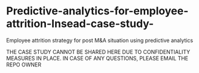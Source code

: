 # Predictive-analytics-for-employee-attrition-Insead-case-study-
Employee attrition strategy for post M&amp;A situation using predictive analytics

THE CASE STUDY CANNOT BE SHARED HERE DUE TO CONFIDENTIALITY MEASURES IN PLACE. IN CASE OF ANY QUESTIONS, PLEASE EMAIL THE REPO OWNER
